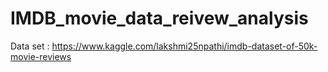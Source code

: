 # IMDB_movie_data_reivew_analysis


Data set : https://www.kaggle.com/lakshmi25npathi/imdb-dataset-of-50k-movie-reviews

